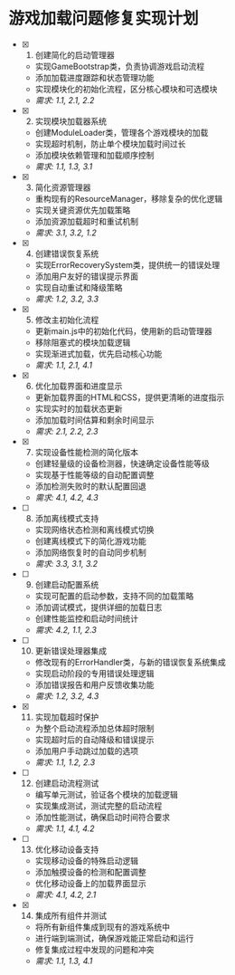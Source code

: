 # 游戏加载问题修复实现计划

- [x] 1. 创建简化的启动管理器


  - 实现GameBootstrap类，负责协调游戏启动流程
  - 添加加载进度跟踪和状态管理功能
  - 实现模块化的初始化流程，区分核心模块和可选模块
  - _需求: 1.1, 2.1, 2.2_

- [x] 2. 实现模块加载器系统


  - 创建ModuleLoader类，管理各个游戏模块的加载
  - 实现超时机制，防止单个模块加载时间过长
  - 添加模块依赖管理和加载顺序控制
  - _需求: 1.1, 1.3, 3.1_


- [x] 3. 简化资源管理器

  - 重构现有的ResourceManager，移除复杂的优化逻辑
  - 实现关键资源优先加载策略
  - 添加资源加载超时和重试机制
  - _需求: 3.1, 3.2, 1.2_

- [x] 4. 创建错误恢复系统





  - 实现ErrorRecoverySystem类，提供统一的错误处理
  - 添加用户友好的错误提示界面
  - 实现自动重试和降级策略
  - _需求: 1.2, 3.2, 3.3_


- [x] 5. 修改主初始化流程

  - 更新main.js中的初始化代码，使用新的启动管理器
  - 移除阻塞式的模块加载逻辑
  - 实现渐进式加载，优先启动核心功能
  - _需求: 1.1, 2.1, 4.1_


- [x] 6. 优化加载界面和进度显示

  - 更新加载界面的HTML和CSS，提供更清晰的进度指示
  - 实现实时的加载状态更新
  - 添加加载时间估算和剩余时间显示
  - _需求: 2.1, 2.2, 2.3_

- [x] 7. 实现设备性能检测的简化版本





  - 创建轻量级的设备检测器，快速确定设备性能等级
  - 实现基于性能等级的自动配置调整
  - 添加检测失败时的默认配置回退
  - _需求: 4.1, 4.2, 4.3_

- [ ] 8. 添加离线模式支持
  - 实现网络状态检测和离线模式切换
  - 创建离线模式下的简化游戏功能
  - 添加网络恢复时的自动同步机制
  - _需求: 3.3, 3.1, 3.2_

- [ ] 9. 创建启动配置系统
  - 实现可配置的启动参数，支持不同的加载策略
  - 添加调试模式，提供详细的加载日志
  - 创建性能监控和启动时间统计
  - _需求: 4.2, 1.1, 2.3_

- [ ] 10. 更新错误处理器集成
  - 修改现有的ErrorHandler类，与新的错误恢复系统集成
  - 实现启动阶段的专用错误处理逻辑
  - 添加错误报告和用户反馈收集功能
  - _需求: 1.2, 3.2, 4.3_

- [x] 11. 实现加载超时保护



  - 为整个启动流程添加总体超时限制
  - 实现超时后的自动降级和错误提示
  - 添加用户手动跳过加载的选项
  - _需求: 1.1, 1.2, 2.3_

- [ ] 12. 创建启动流程测试
  - 编写单元测试，验证各个模块的加载逻辑
  - 实现集成测试，测试完整的启动流程
  - 添加性能测试，确保启动时间符合要求
  - _需求: 1.1, 4.1, 4.2_

- [ ] 13. 优化移动设备支持
  - 实现移动设备的特殊启动逻辑
  - 添加触摸设备的检测和配置调整
  - 优化移动设备上的加载界面显示
  - _需求: 4.1, 4.2, 2.1_

- [x] 14. 集成所有组件并测试



  - 将所有新组件集成到现有的游戏系统中
  - 进行端到端测试，确保游戏能正常启动和运行
  - 修复集成过程中发现的问题和冲突
  - _需求: 1.1, 1.3, 4.1_